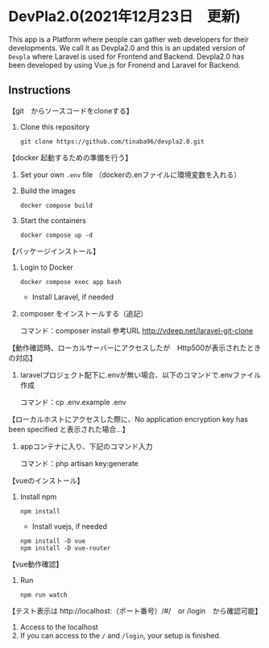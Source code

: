 # DevPla2.0(2021年12月23日　更新)

This app is a Platform where people can gather web developers for their developments.
We call it as Devpla2.0 and this is an updated version of `Devpla` where Laravel is used for Frontend and Backend.
Devpla2.0 has been developed by using Vue.js for Fronend and Laravel for Backend.

## Instructions

【git　からソースコードをcloneする】
1. Clone this repository
    ```
    git clone https://github.com/tinaba96/devpla2.0.git
    ```


【docker 起動するための準備を行う】
1. Set your own `.env` file （dockerの.enファイルに環境変数を入れる）

1. Build the images
    ```
    docker compose build
    ```

1. Start the containers
    ```
    docker compose up -d
    ```

【パッケージインストール】
1. Login to Docker
    ```
    docker compose exec app bash
    ```

    - Install Laravel, if needed

1. composer をインストールする（追記）
    
    コマンド：composer install
    参考URL http://vdeep.net/laravel-git-clone

【動作確認時、ローカルサーバーにアクセスしたが　Http500が表示されたときの対応】
1. laravelプロジェクト配下に.envが無い場合、以下のコマンドで.envファイル作成
    
    コマンド：cp .env.example .env


【ローカルホストにアクセスした際に、No application encryption key has been specified と表示された場合...】
1. appコンテナに入り、下記のコマンド入力

    コマンド：php artisan key:generate


【vueのインストール】
1. Install npm
    ```
    npm install
    ```

    - Install vuejs, if needed
    ```
    npm install -D vue
    npm install -D vue-router
    ```

【vue動作確認】
1. Run
    ```
    npm run watch
    ```
【テスト表示は http://localhost:（ポート番号）/#/　or /login　から確認可能】
1. Access to the localhost
1. If you can access to the `/` and `/login`, your setup is finished.


